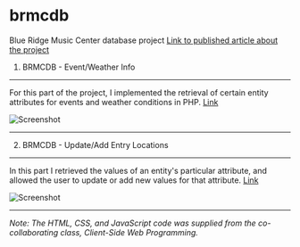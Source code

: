 # brmcdb
Blue Ridge Music Center database project
[Link to published article about the project](http://www.news.appstate.edu/2016/12/20/computer-science-students/ "Story on CS Students at App State & BRMC.") 

1. BRMCDB - Event/Weather Info
------------------------------
For this part of the project, I implemented the retrieval of certain entity attributes for events and weather conditions in   PHP. <a href="http://student.cs.appstate.edu/aliceami/cs3430/marathon/Lap6/event_info.php" target="_blank">Link</a>

![Screenshot](https://raw.githubusercontent.com/mialicea/brmcdb/master/event_info.png)
    
 ---
    
2. BRMCDB -  Update/Add Entry Locations
---------------------------------------
In this part I retrieved the values of an entity's particular attribute, and allowed the user to update or add new values for that attribute. [Link](http://student.cs.appstate.edu/aliceami/cs3430/marathon/Lap7/update_entry.php?entry_location_1=Bridge+Gate&entry_location_2=Hill+Gate&entry_location_3=Rock+Gate&entry_location_4=Water+Gate&entry_location_5=Fire+Gate "Update Entry Locations Page")

![Screenshot](https://raw.githubusercontent.com/mialicea/brmcdb/master/update_entry.png)

---
*Note: The HTML, CSS, and JavaScript code was supplied from the co-collaborating class, Client-Side Web Programming.*

